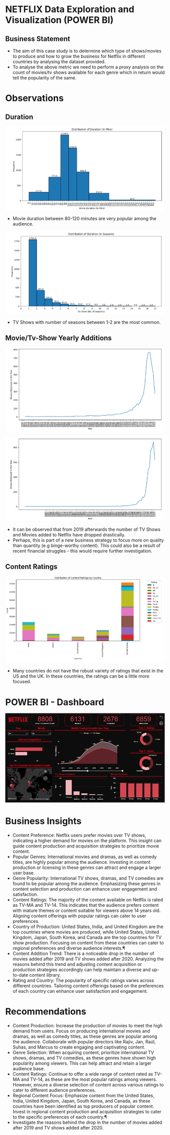 # NETFLIX Data Exploration and Visualization (POWER BI)

## Business Statement
- The aim of this case study is to determine which type of shows/movies to produce and how to grow the business for Netflix in different countries by analysing the dataset provided.
- To analyse the above metric we need to perform a proxy analysis on the count of movies/tv shows available for each genre which in return would tell the popularity of the same.

# Observations
## Duration

![Movie_Duration](images/movie_duration.png)

-  Movie duration between 80-120 minutes are very popular among the audience.

![Season_Duration](images/season_duration.png)

- TV Shows with number of seasons between 1-2 are the most common.

## Movie/Tv-Show Yearly Additions

![Season_Duration](images/movies.png)

![Season_Duration](images/shows.png)

- It can be observed that from 2019 afterwards the number of TV Shows and Movies added to Netflix have dropped drastically.
- Perhaps, this is part of a new business strategy to focus more on quality than quantity (e.g binge-worthy content). This could also be a result of recent financial struggles - this would require further investigation.

## Content Ratings

![Season_Duration](images/rating_distribution.png)

- Many countries do not have the robust variety of ratings that exist in the US and the UK. In these countries, the ratings can be a little more focused.

# POWER BI - Dashboard

![Season_Duration](images/netflix_dashboard.png)

# Business Insights

- Content Preference: Netflix users prefer movies over TV shows, indicating a higher demand for movies on the platform. This insight can guide content production and acquisition strategies to prioritize movie content.
- Popular Genres: International movies and dramas, as well as comedy titles, are highly popular among the audience. Investing in content production or licensing in these genres can attract and engage a larger user base.
- Genre Popularity: International TV shows, dramas, and TV comedies are found to be popular among the audience. Emphasizing these genres in content selection and production can enhance user engagement and satisfaction.
- Content Ratings: The majority of the content available on Netflix is rated as TV-MA and TV-14. This indicates that the audience prefers content with mature themes or content suitable for viewers above 14 years old. Aligning content offerings with popular ratings can cater to user preferences.
- Country of Production: United States, India, and United Kingdom are the top countries where movies are produced, while United States, United Kingdom, Japan, South Korea, and Canada are the top countries for TV show production. Focusing on content from these countries can cater to regional preferences and diverse audience interests.¶
- Content Addition Trend: There is a noticeable drop in the number of movies added after 2019 and TV shows added after 2020. Analyzing the reasons behind this trend and adjusting content acquisition or production strategies accordingly can help maintain a diverse and up-to-date content library.
- Rating and Country: The popularity of specific ratings varies across different countries. Tailoring content offerings based on the preferences of each country can enhance user satisfaction and engagement.

# Recommendations

- Content Production: Increase the production of movies to meet the high demand from users. Focus on producing international movies and dramas, as well as comedy titles, as these genres are popular among the audience. Collaborate with popular directors like Rajiv, Jan, Raúl, Suhas, and Marcus to create engaging and captivating content.
- Genre Selection: When acquiring content, prioritize international TV shows, dramas, and TV comedies, as these genres have shown high popularity among viewers. This can help attract and retain a larger audience base.
- Content Ratings: Continue to offer a wide range of content rated as TV-MA and TV-14, as these are the most popular ratings among viewers. However, ensure a diverse selection of content across various ratings to cater to different audience preferences.
- Regional Content Focus: Emphasize content from the United States, India, United Kingdom, Japan, South Korea, and Canada, as these countries have been identified as top producers of popular content. Invest in regional content production and acquisition strategies to cater to the specific preferences of each country.¶
- Investigate the reasons behind the drop in the number of movies added after 2019 and TV shows added after 2020.
